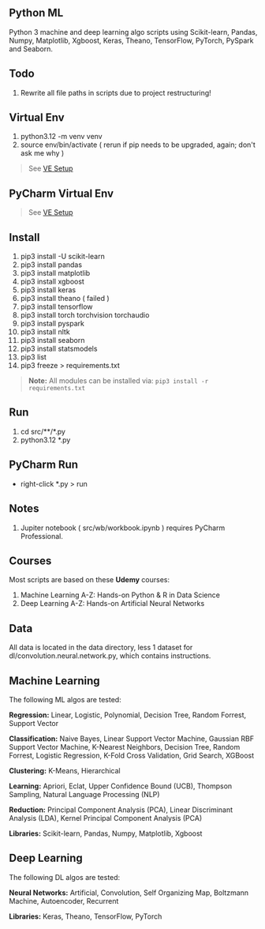 Python ML
---------
Python 3 machine and deep learning algo scripts using Scikit-learn, Pandas, Numpy, Matplotlib, Xgboost,
Keras, Theano, TensorFlow, PyTorch, PySpark and Seaborn.

Todo
----
1. Rewrite all file paths in scripts due to project restructuring!

Virtual Env
-----------
1. python3.12 -m venv venv
2. source env/bin/activate ( rerun if pip needs to be upgraded, again; don't ask me why )
>See [VE Setup](https://www.freecodecamp.org/news/how-to-setup-virtual-environments-in-python/)

PyCharm Virtual Env
-------------------
>See [VE Setup](https://www.jetbrains.com/help/pycharm/creating-virtual-environment.html#env-requirements)

Install
-------
1. pip3 install -U scikit-learn
2. pip3 install pandas
3. pip3 install matplotlib
4. pip3 install xgboost
5. pip3 install keras
6. pip3 install theano ( failed )
7. pip3 install tensorflow
8. pip3 install torch torchvision torchaudio
9. pip3 install pyspark
10. pip3 install nltk
11. pip3 install seaborn
12. pip3 install statsmodels
13. pip3 list
14. pip3 freeze > requirements.txt
>**Note:** All modules can be installed via: ```pip3 install -r requirements.txt```

Run
---
1. cd src/**/*.py
2. python3.12 *.py

PyCharm Run
-----------
* right-click *.py > run

Notes
-----
1. Jupiter notebook ( src/wb/workbook.ipynb ) requires PyCharm Professional.

Courses
-------
Most scripts are based on these **Udemy** courses:
  1. Machine Learning A-Z: Hands-on Python & R in Data Science
  2. Deep Learning A-Z: Hands-on Artificial Neural Networks

Data
----
All data is located in the data directory, less 1 dataset for dl/convolution.neural.network.py,
which contains instructions.

Machine Learning
----------------
The following ML algos are tested:

**Regression:** Linear, Logistic, Polynomial, Decision Tree, Random Forrest, Support Vector

**Classification:** Naive Bayes, Linear Support Vector Machine, Gaussian RBF Support Vector Machine,
K-Nearest Neighbors, Decision Tree, Random Forrest, Logistic Regression, K-Fold Cross Validation,
Grid Search, XGBoost

**Clustering:** K-Means, Hierarchical

**Learning:** Apriori, Eclat, Upper Confidence Bound (UCB), Thompson Sampling, Natural Language Processing (NLP)

**Reduction:** Principal Component Analysis (PCA), Linear Discriminant Analysis (LDA), Kernel Principal Component Analysis (PCA)

**Libraries:** Scikit-learn, Pandas, Numpy, Matplotlib, Xgboost

Deep Learning
-------------
The following DL algos are tested:

**Neural Networks:** Artificial, Convolution, Self Organizing Map, Boltzmann Machine, Autoencoder, Recurrent

**Libraries:** Keras, Theano, TensorFlow, PyTorch